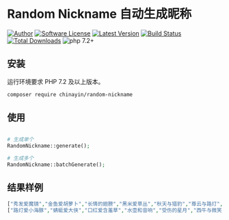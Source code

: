 Random Nickname 自动生成昵称
====

[![Author](https://img.shields.io/badge/author-@chinayin-blue.svg)](https://github.com/chinayin)
[![Software License](https://img.shields.io/badge/license-Apache--2.0-brightgreen.svg)](LICENSE)
[![Latest Version](https://img.shields.io/packagist/v/chinayin/random-nickname.svg)](https://packagist.org/packages/chinayin/random-nickname)
[![Build Status](https://travis-ci.org/chinayin/random-nickname.svg)](https://travis-ci.org/chinayin/random-nickname)
[![Total Downloads](https://img.shields.io/packagist/dt/chinayin/random-nickname.svg)](https://packagist.org/packages/chinayin/random-nickname)
![php 7.2+](https://img.shields.io/badge/php-min%207.2-red.svg)

安装
----

运行环境要求 PHP 7.2 及以上版本。

```bash
composer require chinayin/random-nickname
```

使用
----

```php

# 生成单个
RandomNickname::generate();

# 生成多个
RandomNickname::batchGenerate();

```

结果样例
----

```php
["秀发爱魔镜","金鱼爱胡萝卜","长情的翅膀","黑米爱草丛","秋天与猎豹","尊云与路灯","缥缈的摩托","沉默的蓝天","舞蹈和小蜜蜂","花卷与期待"]
["路灯爱小海豚","蜻蜓爱大侠","口红爱含羞草","水壶和音响","受伤的星月","西牛与微笑","落后的小猫咪","背包爱玫瑰","奇异果爱裙子","钻石爱蜜粉"]
```
